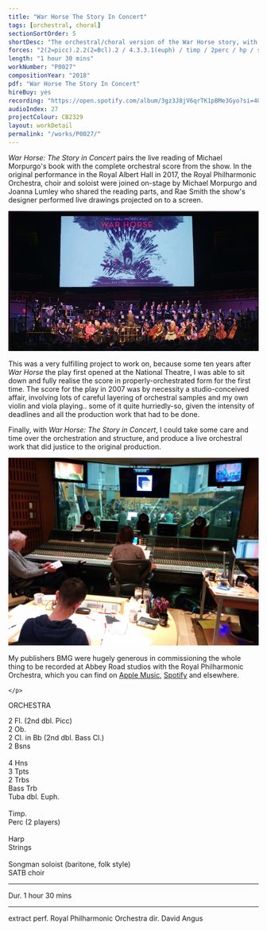 ```yaml
---
title: "War Horse The Story In Concert"
tags: [orchestral, choral]
sectionSortOrder: 5
shortDesc: "The orchestral/choral version of the War Horse story, with baritone soloist and narration of Michael Morpurgo's book"
forces: "2(2=picc).2.2(2=Bcl).2 / 4.3.3.1(euph) / timp / 2perc / hp / strings / baritone folk soloist / SATB"
length: "1 hour 30 mins"
workNumber: "P0027"
compositionYear: "2018"
pdf: "War Horse The Story In Concert"
hireBuy: yes
recording: "https://open.spotify.com/album/3gz3J8jV6qrTK1pBMe3Gyo?si=4OwDjECJTXaP68NWAvaBdw"
audioIndex: 27
projectColour: CB2329
layout: workDetail
permalink: "/works/P0027/"
---
```

<div class="pdMainContent">
    <p>
        <i>War Horse: The Story in Concert</i> pairs the live reading of Michael Morpurgo's book with the complete orchestral score from the show. In the original performance in the Royal Albert Hall in 2017, the Royal Philharmonic Orchestra, choir and soloist were joined on-stage by Michael Morpurgo and Joanna Lumley who shared the reading parts, and Rae Smith the show's designer performed live drawings projected on to a screen.
    </p>
    <div class="pdContentImg">
        <img src="/works/P0027/image/WHIC RAC 800.jpg" alt="WHIC at the Royal Albert Hall">
    </div>
    <p>
        This was a very fulfilling project to work on, because some ten years after <i>War Horse</i> the play first opened at the National Theatre, I was able to sit down and fully realise the score in properly-orchestrated form for the first time. The score for the play in 2007 was by necessity a studio-conceived affair, involving lots of careful layering of orchestral samples and my own violin and viola playing.. some of it quite hurriedly-so, given the intensity of deadlines and all the production work that had to be done.
    </p>
    <p>
        Finally, with  <i>War Horse: The Story in Concert</i>, I could take some care and time over the orchestration and structure, and produce a live orchestral work that did justice to the original production.
    </p>
    <div class="pdContentImg">
        <img src="/works/P0027/image/WHIC at Abbey Road.jpg" alt="WHIC at Abbey Road">
    </div>
    <p>
        My publishers BMG were hugely generous in commissioning the whole thing to be recorded at Abbey Road studios with the Royal Philharmonic Orchestra, which you can find on <a href="https://music.apple.com/gb/album/war-horse-the-story-in-concert/1291458208">Apple Music</a>, <a href="https://open.spotify.com/album/2k2R4EDHXhpE0sivLFAcIL?si=AC_R29nSQOKC8zrceMOibQ">Spotify</a> and elsewhere.
    </p>
    <p>

    </p>
</div>

<div class="pdSidebar">
    <div class="pdSidebarSection">
        <div class="pdSidebarSectionTitle" style="color: #{{ projectColour }}">ORCHESTRA</div>
        <p>
            2 Fl. (2nd dbl. Picc)<br />
            2 Ob.<br />
            2 Cl. in Bb (2nd dbl. Bass Cl.)<br />
            2 Bsns<br />
            <br />
            4 Hns<br />
            3 Tpts<br />
            2 Trbs<br />
            Bass Trb<br />
            Tuba dbl. Euph.<br />
            <br />
            Timp.<br />
            Perc (2 players)<br />
            <br />
            Harp
            <br />
            Strings
            <br />
            <br />
            Songman soloist (baritone, folk style)<br />
            SATB choir<br />
        </p>
    </div>
    <hr />
    <p>Dur. 1 hour 30 mins</p>
    <hr />
    <p>extract perf. Royal Philharmonic Orchestra dir. David Angus</p>
</div>

